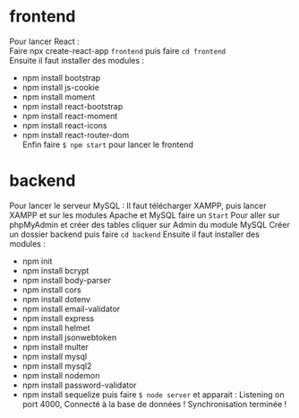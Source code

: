 # frontend
Pour lancer React :  
Faire npx create-react-app `frontend` puis faire `cd frontend`  
Ensuite il faut installer des modules :  
- npm install bootstrap
- npm install js-cookie
- npm install moment
- npm install react-bootstrap
- npm install react-moment
- npm install react-icons
- npm install react-router-dom  
Enfin faire `$ npm start` pour lancer le frontend

# backend
Pour lancer le serveur MySQL :
Il faut télécharger XAMPP, puis lancer XAMPP et sur les modules Apache et MySQL faire un `Start`
Pour aller sur phpMyAdmin et créer des tables cliquer sur Admin du module MySQL
Créer un dossier backend puis faire `cd backend` 
Ensuite il faut installer des modules :
- npm init 
- npm install bcrypt
- npm install body-parser 
- npm install cors
- npm install dotenv
- npm install email-validator
- npm install express
- npm install helmet
- npm install jsonwebtoken
- npm install multer
- npm install mysql
- npm install mysql2
- npm install nodemon
- npm install password-validator
- npm install sequelize
puis faire `$ node server` et apparait : 
Listening on port 4000, 
Connecté à la base de données !
Synchronisation terminée !
